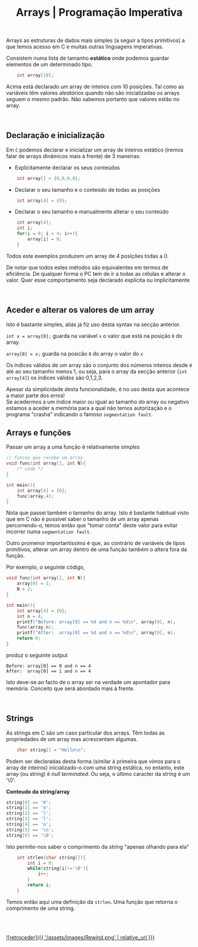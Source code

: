 <br>

<h1 align="center">Arrays | Programação Imperativa</h1>

<br>

Arrays as estruturas de dados mais simples (a seguir a tipos primitivos) a que temos acesso em C e muitas outras linguagens imperativas.

Consistem numa lista de tamanho **estático** onde podemos guardar elementos de um determinado tipo.
```C
    int array[10];
```
Acima está declarado um array de inteiros com 10 posições. Tal como as variáveis têm valores *aleatórios* quando não são inicializadas os arrays seguem o mesmo padrão. Não sabemos portanto que valores estão no array.

<br>

## Declaração e inicialização
Em `C` podemos declarar e inicializar um array de inteiros estático (iremos falar de arrays dinâmicos mais à frente) de 3 maneiras:
 * Explicitamente declarar os seus conteúdos
```C
    int array[] = {0,0,0,0};
```
 * Declarar o seu tamanho e o conteúdo de todas as posições
```C
    int array[4] = {0};
```
 * Declarar o seu tamanho e manualmente alterar o seu conteúdo
```C
    int array[4];
    int i;
    for(i = 0; i < 4; i++){
        array[i] = 0;
    }
```
Todos este exemplos produzem um array de 4 posições todas a 0.

De notar que todos estes métodos são equivalentes em termos de eficiência. De qualquer forma o PC tem de ir a todas as células e alterar o valor. Quer esse comportamento seja declarado explícita ou implicitamente

<br>

## Aceder e alterar os valores de um array
Isto é bastante simples, aliás já fiz uso desta syntax na secção anterior.

`int x = array[0];` guarda na variável `x` o valor que está na posição `0` do array.

`array[0] = x;` guarda na posicão `0` do array o valor do `x`

Os índices válidos de um array são o conjunto dos números inteiros desde `0` até ao seu tamanho menos 1, ou seja, para o array da secção anterior (`int array[4]`) os índices válidos são 0,1,2,3.

Apesar da simplicidade desta funcionalidade, é no uso desta que acontece a maior parte dos erros! 
<br>Se acedermos a um índice maior ou igual ao tamanho do array ou negativo estamos a aceder a memória para a qual não temos autorização e o programa "crasha" indicando o famoso `segmentation fault`.

## Arrays e funções
Passar um array a uma função é relativamente simples
```C
// funcao que recebe um array
void func(int array[], int N){
    /* code */
}

int main(){
    int array[4] = {0};
    func(array,4);
}
```
Nota que passei também o tamanho do array. Isto é bastante habitual visto que em C não é possível saber o tamanho de um array apenas percorrendo-o, temos então que "tomar conta" deste valor para evitar incorrer numa `segmentation fault`.

Outro promenor importantíssimo é que, ao contrário de variáveis de tipos primitivos, alterar um array dentro de uma função também o altera fora da função.

Por exemplo, o seguinte código,
```C
void func(int array[], int N){
    array[0] = 1;
    N = 2;
}

int main(){
    int array[4] = {0};
    int n = 4;
    printf("Before: array[0] == %d and n == %d\n", array[0], n);
    func(array,n);
    printf("After:  array[0] == %d and n == %d\n", array[0], n);
    return 0;
}
```
produz o seguinte output
```
Before: array[0] == 0 and n == 4
After:  array[0] == 1 and n == 4
```

Isto deve-se ao facto de o array ser na verdade um apontador para memória. Conceito que será abordado mais à frente.

<br>

## Strings
As strings em C são um caso particular dos arrays. Têm todas as propriedades de um array mas acrescentam algumas.
```C
    char string[] = "Hello\n";
```
Podem ser declaradas desta forma (similar à primeira que vimos para o array de inteiros) inicializado-o com uma string estática, no entanto, este array (ou string) é *null terminated*. Ou seja, o último caracter da string é um '\0'.

**Conteudo da string/array**
```C
string[0] == 'H';
string[1] == 'e';
string[2] == 'l';
string[3] == 'l';
string[4] == 'o';
string[5] == '\n';
string[6] == '\0';
```
Isto permite-nos saber o comprimento da string "apenas olhando para ela"
```C
    int strlen(char string[]){
        int i = 0;
        while(string[i]!='\0'){
            i++;
        }
        return i;
    }
```
Temos então aqui uma definição da `strlen`. Uma função que retorna o comprimento de uma string.

<br><br>

[![retroceder]({{ '/assets/images/Rewind.png' | relative_url }})](https://david81820.github.io/Recursos-LCC/PI/Intro)